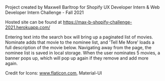 Project created by Maxwell Barltrop for Shopify UX Developer Intern & Web Developer Intern Challenge - Fall 2021

Hosted site can be found at https://max-b-shopify-challenge-2021.herokuapp.com/

Entering text into the search box will bring up a paginated list of movies. Nominate adds that movie to the nominee list, and 'Tell Me More' loads a full description of the movie below. Navigating away from the page, the nominee list is saved in local storage. When the user nominates 5 movies, a banner pops up, which will pop up again if they remove and add more again. 

Credit for Icons: www.flaticon.com, Material-UI
